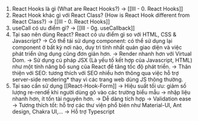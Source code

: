 1. React Hooks là gì (What are React Hooks?)
	→ [[III - 0. React Hooks]]
2. React Hook khác gì với React Class? (How is React Hook different from React Class?)
	→ [[III - 0. React Hooks]]
3. useCall có ưu điểm gì?
	→ [[III - 0g. useCallback]]
4. Tại sao nên dùng React? React có ưu điểm gì so với HTML, CSS & Javascript?
	→ Có thể tái sử dụng component: có thể sử dụng lại component ở bất kỳ nơi nào, duy trì tính nhất quán giao diện và việc phát triển ứng dụng cũng đơn giản hơn.
	→ Render nhanh hơn với Virtual Dom.
	→ Sử dụng cú pháp JSX (Là yếu tố kết hợp của Javascript, HTML) như một tính năng bổ sung của React để tăng tốc độ phát triển.
	→ Thân thiện với SEO: tương thích với SEO nhiều hơn thông qua việc hỗ trợ server-side rendering* thay vì các trang web dùng JS thông thường.
5. Tại sao cần sử dụng [[React-Hook-Form]]
	→ Hiệu suất tối ưu: giảm số lượng re-rendế khi người dùng gõ vào các trường biểu mẫu → nhập liệu nhanh hơn, ít tốn tài nguyên hơn.
	→ Dễ dàng tích hợp
	→ Validation ease
	→ Tương thích tốt: hỗ trợ các thư viện phổ bién như Material-UI, Ant design, Chakra UI,...
	→ Hỗ trợ Typescript